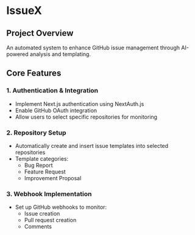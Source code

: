 # IssueX

## Project Overview

An automated system to enhance GitHub issue management through AI-powered analysis and templating.

## Core Features

### 1. Authentication & Integration

- Implement Next.js authentication using NextAuth.js
- Enable GitHub OAuth integration
- Allow users to select specific repositories for monitoring

### 2. Repository Setup

- Automatically create and insert issue templates into selected repositories
- Template categories:
  - Bug Report
  - Feature Request
  - Improvement Proposal

### 3. Webhook Implementation

- Set up GitHub webhooks to monitor:
  - Issue creation
  - Pull request creation
  - Comments
